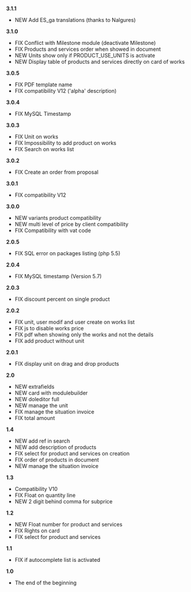 **3.1.1**
* NEW Add ES_ga translations (thanks to Nalgures)

**3.1.0**
* FIX Conflict with Milestone module (deactivate Milestone)
* FIX Products and services order when showed in document
* NEW Units show only if PRODUCT_USE_UNITS is activate
* NEW Display table of products and services directly on card of works

**3.0.5**
* FIX PDF template name
* FIX compatibility V12 ('alpha' description)

**3.0.4**
* FIX MySQL Timestamp

**3.0.3**
* FIX Unit on works
* FIX Impossibility to add product on works
* FIX Search on works list

**3.0.2**
* FIX Create an order from proposal

**3.0.1**
* FIX compatibility V12

**3.0.0**
* NEW variants product compatibility
* NEW multi level of price by client compatibility
* FIX Compatibility with vat code 

**2.0.5**
* FIX SQL error on packages listing (php 5.5)

**2.0.4**
* FIX MySQL timestamp (Version 5.7)

**2.0.3**
* FIX discount percent on single product

**2.0.2**
* FIX unit, user modif and user create on works list
* FIX js to disable works price
* FIX pdf when showing only the works and not the details
* FIX add product without unit

**2.0.1**
* FIX display unit on drag and drop products

**2.0**
* NEW extrafields
* NEW card with modulebuilder
* NEW doleditor full
* NEW manage the unit
* FIX manage the situation invoice
* FIX total amount

**1.4**
* NEW add ref in search
* NEW add description of products
* FIX select for product and services on creation
* FIX order of products in document
* NEW manage the situation invoice

**1.3**
* Compatibility V10
* FIX Float on quantity line
* NEW 2 digit behind comma for subprice

**1.2**
* NEW Float number for product and services
* FIX Rights on card
* FIX select for product and services

**1.1**
* FIX if autocomplete list is activated

**1.0**
* The end of the beginning